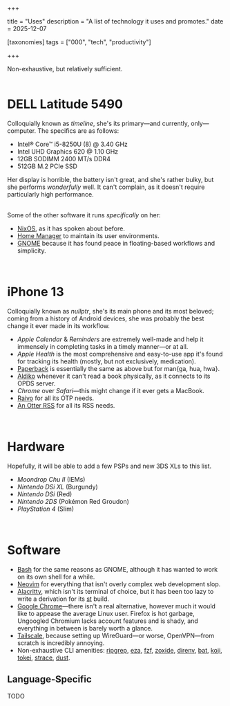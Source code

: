 +++

title = "Uses"
description = "A list of technology it uses and promotes."
date = 2025-12-07

[taxonomies]
tags = ["000", "tech", "productivity"]

+++

Non-exhaustive, but relatively sufficient.  
<br />

# DELL Latitude 5490

Colloquially known as _timeline_, she's its primary—and currently, only—computer. The specifics are as follows:

- Intel® Core™ i5-8250U (8) @ 3.40 GHz
- Intel UHD Graphics 620 @ 1.10 GHz
- 12GB SODIMM 2400 MT/s DDR4
- 512GB M.2 PCIe SSD

Her display is horrible, the battery isn't great, and she's rather bulky, but she performs _wonderfully_ well. It can't complain, as it doesn't require particularly high performance.  
<br />

Some of the other software it runs _specifically_ on her:

- [NixOS](@/tech/nix-love-hate.md), as it has spoken about before.
- [Home Manager](https://github.com/nix-community/home-manager) to maintain its user environments.
- [GNOME](https://www.gnome.org/) because it has found peace in floating-based workflows and simplicity.

<br />

# iPhone 13

Colloquially known as _nullptr_, she's its main phone and its most beloved; coming from a history of Android devices, she was probably the best change it ever made in its workflow.

- _Apple Calendar_ & _Reminders_ are extremely well-made and help it immensely in completing tasks in a timely manner—or at all.
- _Apple Health_ is the most comprehensive and easy-to-use app it's found for tracking its health (mostly, but not exclusively, medication).
- [Paperback](https://paperback.moe/) is essentially the same as above but for man{ga, hua, hwa}.
- [Aldiko](https://www.demarque.com/en/aldiko) whenever it can't read a book physically, as it connects to its OPDS server.
- _Chrome_ over _Safari_—this might change if it ever gets a MacBook.
- [Raivo](https://raivo-otp.com/) for all its OTP needs.
- [An Otter RSS](https://anotterrss.com/) for all its RSS needs.

<br />

# Hardware

Hopefully, it will be able to add a few PSPs and new 3DS XLs to this list.

- _Moondrop Chu II_ (IEMs)
- _Nintendo DSi XL_ (Burgundy)
- _Nintendo DSi_ (Red)
- _Nintendo 2DS_ (Pokémon Red Groudon)
- _PlayStation 4_ (Slim)

<br />

# Software

- [Bash](https://www.gnu.org/software/bash/) for the same reasons as GNOME, although it has wanted to work on its own shell for a while.
- [Neovim](https://neovim.io/) for everything that isn't overly complex web development slop.
- [Alacritty](https://github.com/alacritty/alacritty), which isn't its terminal of choice, but it has been too lazy to write a derivation for its [st](https://st.suckless.org/) build.
- [Google Chrome](https://www.google.com/chrome/)—there isn't a real alternative, however much it would like to appease the average Linux user. Firefox is hot garbage, Ungoogled Chromium lacks account features and is shady, and everything in between is barely worth a glance.
- [Tailscale](https://tailscale.com), because setting up WireGuard—or worse, OpenVPN—from scratch is incredibly annoying.
- Non-exhaustive CLI amenities: [ripgrep](https://github.com/BurntSushi/ripgrep), [eza](https://github.com/eza-community/eza), [fzf](https://github.com/junegunn/fzf), [zoxide](https://github.com/ajeetdsouza/zoxide), [direnv](https://github.com/direnv/direnv), [bat](https://github.com/sharkdp/bat), [koji](https://github.com/cococonscious/koji), [tokei](https://github.com/XAMPPRocky/tokei), [strace](https://github.com/strace/strace), [dust](https://github.com/bootandy/dust).

## Language-Specific

TODO

